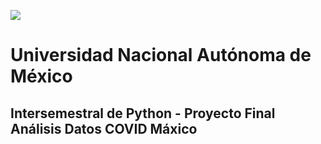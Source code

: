 ![](https://raw.githubusercontent.com/DevPhantomUNAM/Proyecto_Final_Analisis-Datos-COVID-Mexico/master/assets/img/Portada.png)
# Universidad Nacional Autónoma de México
## Intersemestral de Python - Proyecto Final Análisis Datos COVID Máxico
